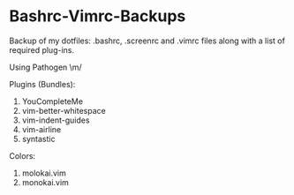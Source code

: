 # Bashrc-Vimrc-Backups
Backup of my dotfiles: .bashrc, .screenrc and .vimrc files along with a list of required plug-ins.

Using Pathogen \m/

Plugins (Bundles):  

1. YouCompleteMe
2. vim-better-whitespace
3. vim-indent-guides
4. vim-airline
5. syntastic

Colors:  

1. molokai.vim
2. monokai.vim
